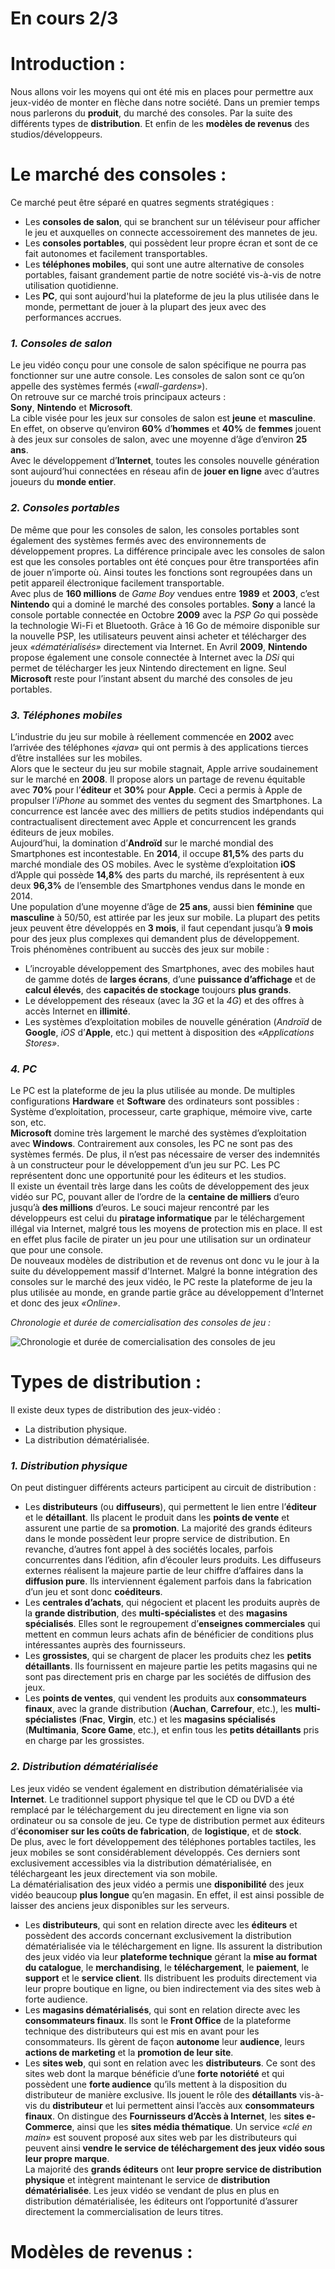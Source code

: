 # En cours 2/3 #

# **Introduction :**

Nous allons voir les moyens qui ont été mis en places pour permettre aux jeux-vidéo de monter en flèche dans notre société.
Dans un premier temps nous parlerons du **produit**, du marché des consoles. Par la suite des différents types de **distribution**. Et enfin de les **modèles de revenus** des studios/développeurs.


# **Le marché des consoles :**

Ce marché peut être séparé en quatres segments stratégiques :
* Les **consoles de salon**, qui se branchent sur un téléviseur pour afficher le jeu et auxquelles on connecte accessoirement des mannetes de jeu.
* Les **consoles portables**, qui possèdent leur propre écran et sont de ce fait autonomes et facilement transportables.
* Les **téléphones mobiles**, qui sont une autre alternative de consoles portables, faisant grandement partie de notre société vis-à-vis de notre utilisation quotidienne.
* Les **PC**, qui sont aujourd'hui la plateforme de jeu la plus utilisée dans le monde, permettant de jouer à la plupart des jeux avec des performances accrues.


### **_1. Consoles de salon_**

Le jeu vidéo conçu pour une console de salon spécifique ne pourra pas fonctionner sur une autre console. Les consoles de salon sont ce qu’on appelle des systèmes fermés (*«wall-gardens»*).  
On retrouve sur ce marché trois principaux acteurs :  
**Sony**, **Nintendo** et **Microsoft**.  
La cible visée pour les jeux sur consoles de salon est **jeune** et **masculine**. En effet, on observe qu’environ **60%** d’**hommes** et **40%** de **femmes** jouent à des jeux sur consoles de salon, avec une moyenne d’âge d’environ **25 ans**.  
Avec le développement d’**Internet**, toutes les consoles nouvelle génération sont aujourd’hui connectées en réseau afin de **jouer en ligne** avec d’autres joueurs du **monde entier**.

### **_2. Consoles portables_**

De même que pour les consoles de salon, les consoles portables sont également des systèmes fermés avec des environnements de développement propres. La différence principale avec les consoles de salon est que les consoles portables ont été conçues pour être transportées afin de jouer n’importe où. Ainsi toutes les fonctions sont regroupées dans un petit appareil électronique facilement transportable.  
Avec plus de **160 millions** de *Game Boy* vendues entre **1989** et **2003**, c’est **Nintendo** qui a dominé le marché des consoles portables.
**Sony** a lancé la console portable connectée en Octobre **2009** avec la *PSP Go* qui possède la technologie Wi-Fi et Bluetooth. Grâce à 16 Go de mémoire disponible sur la nouvelle PSP, les utilisateurs peuvent ainsi acheter et télécharger des jeux *«dématérialisés»* directement via Internet. En Avril **2009**, **Nintendo** propose également une console connectée à Internet avec la *DSi* qui permet de télécharger les jeux Nintendo directement en ligne. Seul **Microsoft** reste pour l’instant absent du marché des consoles de jeu portables.

### **_3. Téléphones mobiles_**

L’industrie du jeu sur mobile à réellement commencée en **2002** avec l’arrivée des téléphones *«java»* qui ont permis à des applications tierces d’être installées sur les mobiles.  
Alors que le secteur du jeu sur mobile stagnait, Apple arrive soudainement sur le marché en **2008**. Il propose alors un partage de revenu équitable avec **70%** pour l’**éditeur** et **30%** pour **Apple**. Ceci a permis à Apple de propulser l’*iPhone* au sommet des ventes du segment des Smartphones. La concurrence est lancée avec des milliers de petits studios indépendants qui contractualisent directement avec Apple et concurrencent les grands éditeurs de jeux mobiles.  
Aujourd’hui, la domination d’**Androïd** sur le marché mondial des Smartphones est incontestable. En **2014**, il occupe **81,5%** des parts du marché mondiale des OS mobiles. Avec le système d’exploitation **iOS** d’Apple qui possède **14,8%** des parts du marché, ils représentent à eux deux **96,3%** de l’ensemble des Smartphones vendus dans le monde en 2014.  
Une population d’une moyenne d’âge de **25 ans**, aussi bien **féminine** que **masculine** à 50/50, est attirée par les jeux sur mobile.
La plupart des petits jeux peuvent être développés en **3 mois**, il faut cependant jusqu’à **9 mois** pour des jeux plus complexes qui demandent plus de développement.  
Trois phénomènes contribuent au succès des jeux sur mobile :
* L’incroyable développement des Smartphones, avec des mobiles haut de gamme dotés de **larges écrans**, d’une **puissance d’affichage** et de **calcul élevés**, des **capacités de stockage** toujours **plus grands**.
* Le développement des réseaux (avec la *3G* et la *4G*) et des offres à accès Internet en **illimité**.
* Les systèmes d’exploitation mobiles de nouvelle génération (*Androïd* de **Google**, *iOS* d’**Apple**, etc.) qui mettent à disposition des *«Applications Stores»*.

### **_4. PC_**

Le PC est la plateforme de jeu la plus utilisée au monde. De multiples configurations **Hardware** et **Software** des ordinateurs sont possibles :  
Système d’exploitation, processeur, carte graphique, mémoire vive, carte son, etc.  
**Microsoft** domine très largement le marché des systèmes d’exploitation avec **Windows**. Contrairement aux consoles, les PC ne sont pas des systèmes fermés. De plus, il n’est pas nécessaire de verser des indemnités à un constructeur pour le développement d’un jeu sur PC. Les PC représentent donc une opportunité pour les éditeurs et les studios.  
Il existe un éventail très large dans les coûts de développement des jeux vidéo sur PC, pouvant aller de l’ordre de la **centaine de milliers** d’euro jusqu’à **des millions** d’euros. Le souci majeur rencontré par les développeurs est celui du **piratage informatique** par le téléchargement illégal via Internet, malgré tous les moyens de protection mis en place. Il est en effet plus facile de pirater un jeu pour une utilisation sur un ordinateur que pour une console.  
De nouveaux modèles de distribution et de revenus ont donc vu le jour à la suite du développement massif d'Internet. Malgré la bonne intégration des consoles sur le marché des jeux vidéo, le PC reste la plateforme de jeu la plus utilisée au monde, en grande partie grâce au développement d’Internet et donc des jeux *«Online»*.  

_Chronologie et durée de comercialisation des consoles de jeu :_

![Chronologie et durée de comercialisation des consoles de jeu](https://upload.wikimedia.org/wikipedia/fr/timeline/a2ec00d22b45935f1b1ee379d3e8bcb8.png)


# **Types de distribution :**

Il existe deux types de distribution des jeux-vidéo :
* La distribution physique.
* La distribution dématérialisée.


### **_1. Distribution physique_**

On peut distinguer différents acteurs participent au circuit de distribution :
* Les **distributeurs** (ou **diffuseurs**), qui permettent le lien entre l’**éditeur** et le **détaillant**. Ils placent le produit dans les **points de vente** et assurent une partie de sa **promotion**. La majorité des grands éditeurs dans le monde possèdent leur propre service de distribution. En revanche, d’autres font appel à des sociétés locales, parfois concurrentes dans l’édition, afin d’écouler leurs produits. Les diffuseurs externes réalisent la majeure partie de leur chiffre d’affaires dans la **diffusion pure**. Ils interviennent également parfois dans la fabrication d’un jeu et sont donc **coéditeurs**.
* Les **centrales d’achats**, qui négocient et placent les produits auprès de la **grande distribution**, des **multi-spécialistes** et des **magasins spécialisés**. Elles sont le regroupement d’**enseignes commerciales** qui mettent en commun leurs achats afin de bénéficier de conditions plus intéressantes auprès des fournisseurs.
* Les **grossistes**, qui se chargent de placer les produits chez les **petits détaillants**. Ils fournissent en majeure partie les petits magasins qui ne sont pas directement pris en charge par les sociétés de diffusion des jeux.
* Les **points de ventes**, qui vendent les produits aux **consommateurs finaux**, avec la grande distribution (**Auchan**, **Carrefour**, etc.), les **multi-spécialistes** (**Fnac**, **Virgin**, etc.) et les **magasins spécialisés** (**Multimania**, **Score Game**, etc.), et enfin tous les **petits détaillants** pris en charge par les grossistes. 

### **_2. Distribution dématérialisée_**

Les jeux vidéo se vendent également en distribution dématérialisée via **Internet**. Le traditionnel support physique tel que le CD ou DVD a été remplacé par le téléchargement du jeu directement en ligne via son ordinateur ou sa console de jeu. Ce type de distribution permet aux éditeurs d’**économiser sur les coûts de fabrication**, de **logistique**, et de **stock**.  
De plus, avec le fort développement des téléphones portables tactiles, les jeux mobiles se sont considérablement développés. Ces derniers sont exclusivement accessibles via la distribution dématérialisée, en téléchargeant les jeux directement via son mobile.  
La dématérialisation des jeux vidéo a permis une **disponibilité** des jeux vidéo beaucoup **plus longue** qu’en magasin. En effet, il est ainsi possible de laisser des anciens jeux disponibles sur les serveurs.
* Les **distributeurs**, qui sont en relation directe avec les **éditeurs** et possèdent des accords concernant exclusivement la distribution dématérialisée via le téléchargement en ligne. Ils assurent la distribution des jeux vidéo via leur **plateforme technique** gérant la **mise au format du catalogue**, le **merchandising**, le **téléchargement**, le **paiement**, le **support** et le **service client**. Ils distribuent les produits directement via leur propre boutique en ligne, ou bien indirectement via des sites web à forte audience.
* Les **magasins dématérialisés**, qui sont en relation directe avec les **consommateurs finaux**. Ils sont le **Front Office** de la plateforme technique des distributeurs qui est mis en avant pour les consommateurs. Ils gèrent de façon **autonome** leur **audience**, leurs **actions de marketing** et la **promotion de leur site**.
* Les **sites web**, qui sont en relation avec les **distributeurs**. Ce sont des sites web dont la marque bénéficie d’une **forte notoriété** et qui possèdent une **forte audience** qu’ils mettent à la disposition du distributeur de manière exclusive. Ils jouent le rôle des **détaillants** vis-à-vis du **distributeur** et lui permettent ainsi l’accès aux **consommateurs finaux**. On distingue des **Fournisseurs d’Accès à Internet**, les **sites e-Commerce**, ainsi que les **sites média thématique**. Un service *«clé en main»* est souvent proposé aux sites web par les distributeurs qui peuvent ainsi **vendre le service de téléchargement des jeux vidéo sous leur propre marque**.  
La majorité des **grands éditeurs** ont **leur propre service de distribution physique** et intègrent maintenant le service de **distribution dématérialisée**. Les jeux vidéo se vendant de plus en plus en distribution dématérialisée, les éditeurs ont l’opportunité d’assurer directement la commercialisation de leurs titres.


# **Modèles de revenus :**